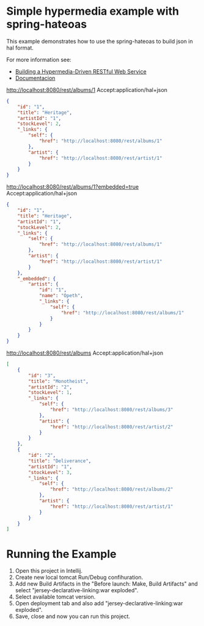 # Simple hypermedia example with spring-hateoas

This example demonstrates how to use the spring-hateoas to build json in hal format.

For more information see:
- [Building a Hypermedia-Driven RESTful Web Service](https://spring.io/guides/gs/rest-hateoas/)
- [Documentacion](http://docs.spring.io/spring-hateoas/docs/current/reference/html/)


<http://localhost:8080/rest/albums/1> Accept:application/hal+json
```json
{
    "id": "1",
    "title": "Heritage",
    "artistId": "1",
    "stockLevel": 2,
    "_links": {
        "self": {
            "href": "http://localhost:8080/rest/albums/1"
        },
        "artist": {
            "href": "http://localhost:8080/rest/artist/1"
        }
    }
}
```
<http://localhost:8080/rest/albums/1?embedded=true> Accept:application/hal+json
```json
{
    "id": "1",
    "title": "Heritage",
    "artistId": "1",
    "stockLevel": 2,
    "_links": {
        "self": {
            "href": "http://localhost:8080/rest/albums/1"
        },
        "artist": {
            "href": "http://localhost:8080/rest/artist/1"
        }
    },
    "_embedded": {
        "artist": {
            "id": "1",
            "name": "Opeth",
            "_links": {
                "self": {
                    "href": "http://localhost:8080/rest/albums/1"
                }
            }
        }
    }
}
```
<http://localhost:8080/rest/albums>  Accept:application/hal+json
```json
[
    {
        "id": "3",
        "title": "Monotheist",
        "artistId": "2",
        "stockLevel": 1,
        "_links": {
            "self": {
                "href": "http://localhost:8080/rest/albums/3"
            },
            "artist": {
                "href": "http://localhost:8080/rest/artist/2"
            }
        }
    },
    {
        "id": "2",
        "title": "Deliverance",
        "artistId": "1",
        "stockLevel": 3,
        "_links": {
            "self": {
                "href": "http://localhost:8080/rest/albums/2"
            },
            "artist": {
                "href": "http://localhost:8080/rest/artist/1"
            }
        }
    }
]
```

# Running the Example

1. Open this project in Intellij.
2. Create new local tomcat Run/Debug confihuration.
3. Add new Build Artifacts in the "Before launch: Make, Build Artifacts"  and select "jersey-declarative-linking:war exploded".
5. Select available tomcat version.
6. Open deployment tab and also add "jersey-declarative-linking:war exploded".
7. Save, close and now you can run this project.
